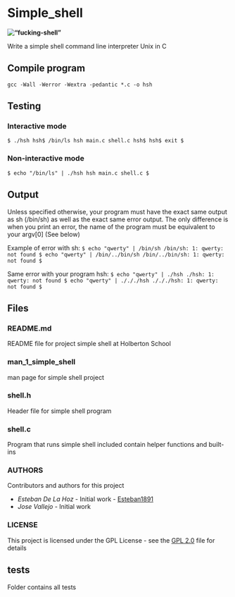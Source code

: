 # Simple_shell
<p><strong><img title=“RE: Presentaci&oacute;n Jose vallejo-Esteban De La Hoz” src=“https://scontent.fctg2-1.fna.fbcdn.net/v/t1.0-9/92456525_761493601044680_4840941077651259392_n.jpg?_nc_cat=102&amp;_nc_sid=8024bb&amp;_nc_oc=AQltDS1SZx7RZ1FW5ld8TtWTiNaKS9G_FB1iD9LqlEZVv_Lit1YRuTOR_Yy4pekbJpQ&amp;_nc_ht=scontent.fctg2-1.fna&amp;oh=d6ba8926e3f9acc3e425ce63848cd72f&amp;oe=5EAF40FE” alt=“fucking-shell” width=“219" height=“102” /></strong></p>
Write a simple shell command line interpreter Unix in C

## Compile program

`gcc -Wall -Werror -Wextra -pedantic *.c -o hsh`

## Testing

### Interactive mode
`$ ./hsh
hsh$ /bin/ls
hsh main.c shell.c
hsh$
hsh$ exit
$ `

### Non-interactive mode
`$ echo "/bin/ls" | ./hsh
hsh main.c shell.c
$`

## Output

Unless specified otherwise, your program must have the exact same output as sh (/bin/sh) as well as the exact same error output.
The only difference is when you print an error, the name of the program must be equivalent to your argv[0] (See below)

Example of error with sh:
`$ echo "qwerty" | /bin/sh
/bin/sh: 1: qwerty: not found
$ echo "qwerty" | /bin/../bin/sh
/bin/../bin/sh: 1: qwerty: not found
$`

Same error with your program hsh:
`$ echo "qwerty" | ./hsh
./hsh: 1: qwerty: not found
$ echo "qwerty" | ./././hsh
./././hsh: 1: qwerty: not found
$`


## Files

### README.md
README file for project simple shell at Holberton School

### man_1_simple_shell
man page for simple shell project

### shell.h
Header file for simple shell program

### shell.c
Program that runs simple shell included contain helper functions and built-ins

### AUTHORS
Contributors and authors for this project
* *Esteban De La Hoz* - Initial work - [Esteban1891](https://github.com/Esteban1891/simple_shell)
* *Jose Vallejo* - Initial work

### LICENSE
This project is licensed under the GPL License - see the [GPL 2.0](https://opensource.org/licenses/GPL-2.0) file for details

## tests
Folder contains all tests
